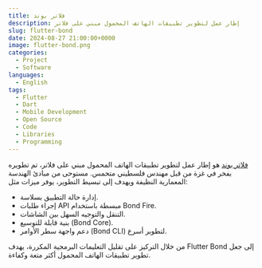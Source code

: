 ```yaml
---
title: فلاتر بوند
description: إطار عمل لتطوير تطبيقات الهاتف المحمول مبني على فلاتر
slug: flutter-bond
date: 2024-08-27 21:00:00+0000
image: flutter-bond.png
categories:
  - Project
  - Software
languages:
  - English
tags:
  - Flutter
  - Dart
  - Mobile Development
  - Open Source
  - Code
  - Libraries
  - Programming
---
```


[فلاتر بوند](https://github.com/onestudio-co/flutter-bond) هو إطار عمل لتطوير تطبيقات الهاتف المحمول مبني على فلاتر، تم تطويره بفخر في غزة من قبل مهندس فلسطيني متحمس. مستوحى من مبادئ الهندسة المعمارية النظيفة ويهدف إلى تبسيط التطوير، يوفر ميزات مثل:

* إدارة حالة التطبيق بسلاسة.
* إجراء طلبات API مبسطة باستخدام Bond Fire.
* التنقل والتوجيه السهل بين الشاشات.
* بنية قابلة للتوسيع (Bond Core).
* دعم واجهة سطر الأوامر (Bond CLI) لتطوير أسرع.

من خلال التركيز على تقليل التعليمات البرمجية المكررة، يهدف Flutter Bond إلى جعل تطوير تطبيقات الهاتف المحمول أكثر متعة وكفاءة.